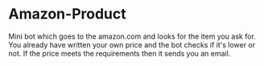 # Amazon-Product
Mini bot which goes to the amazon.com and looks for the item you ask for. You already have written your own price and the bot checks if it's lower or not.
If the price meets the requirements then it sends you an email.
